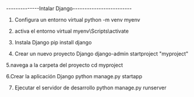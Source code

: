 --------------Intalar Django-------------------------
1. Configura un entorno virtual
python -m venv myenv

2. activa el entorno virtual
myenv\Scripts\activate

3. Instala Django
pip install django

4. Crear un nuevo proyecto Django
django-admin startproject "myproject"

5.navega a la carpeta del proyecto
cd myproject

6.Crear la aplicación Django
python manage.py startapp
 
7. Ejecutar el servidor de desarrollo
python manage.py runserver

